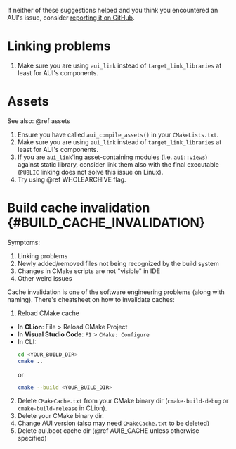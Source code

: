 If neither of these suggestions helped and you think you encountered an AUI's issue, consider [reporting it on GitHub](https://github.com/aui-framework/aui/issues).

# Linking problems

1. Make sure you are using `aui_link` instead of `target_link_libraries` at least for AUI's components.

# Assets

See also: @ref assets

1. Ensure you have called `aui_compile_assets()` in your `CMakeLists.txt`.
2. Make sure you are using `aui_link` instead of `target_link_libraries` at least for AUI's components.
3. If you are `aui_link`'ing asset-containing modules (i.e. `aui::views`) against static library, consider link them
   also with the final executable (`PUBLIC` linking does not solve this issue on Linux).
4. Try using @ref WHOLEARCHIVE flag.

# Build cache invalidation {#BUILD_CACHE_INVALIDATION}

Symptoms:

1. Linking problems
2. Newly added/removed files not being recognized by the build system
3. Changes in CMake scripts are not "visible" in IDE
4. Other weird issues

Cache invalidation is one of the software engineering problems (along with naming). There's cheatsheet on how to
invalidate caches: 

1. Reload CMake cache
  - In **CLion**: File > Reload CMake Project
  - In **Visual Studio Code**: `F1` > `CMake: Configure`
  - In CLI:
    ```bash
    cd <YOUR_BUILD_DIR>
    cmake ..
    ```
    or
    ```bash
    cmake --build <YOUR_BUILD_DIR>
    ```
2. Delete `CMakeCache.txt` from your CMake binary dir (`cmake-build-debug` or `cmake-build-release` in CLion).
3. Delete your CMake binary dir.
4. Change AUI version (also may need `CMakeCache.txt` to be deleted)
5. Delete aui.boot cache dir (@ref AUIB_CACHE unless otherwise specified)
